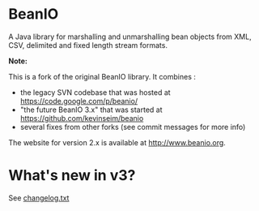 BeanIO
======

A Java library for marshalling and unmarshalling bean objects from XML, CSV, delimited and fixed length stream formats.

**Note:**

This is a fork of the original BeanIO library. It combines :

* the legacy SVN codebase that was hosted at https://code.google.com/p/beanio/
* "the future BeanIO 3.x" that was started at https://github.com/kevinseim/beanio
* several fixes from other forks (see commit messages for more info)
 
The website for version 2.x is available at http://www.beanio.org.

# What's new in v3?

See [changelog.txt](changelog.txt)
